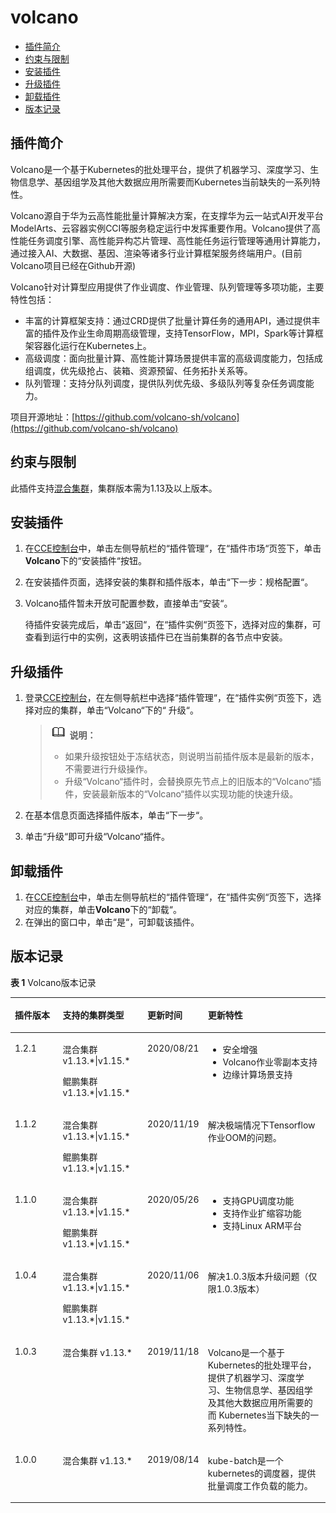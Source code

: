 # volcano<a name="cce_01_0193"></a>

-   [插件简介](#section173631312185614)
-   [约束与限制](#section11172124718374)
-   [安装插件](#section564214328158)
-   [升级插件](#section23441939916)
-   [卸载插件](#section1395073191112)
-   [版本记录](#section144262219109)

## 插件简介<a name="section173631312185614"></a>

Volcano是一个基于Kubernetes的批处理平台，提供了机器学习、深度学习、生物信息学、基因组学及其他大数据应用所需要而Kubernetes当前缺失的一系列特性。

Volcano源自于华为云高性能批量计算解决方案，在支撑华为云一站式AI开发平台ModelArts、云容器实例CCI等服务稳定运行中发挥重要作用。Volcano提供了高性能任务调度引擎、高性能异构芯片管理、高性能任务运行管理等通用计算能力，通过接入AI、大数据、基因、渲染等诸多行业计算框架服务终端用户。\(目前Volcano项目已经在Github开源\)

Volcano针对计算型应用提供了作业调度、作业管理、队列管理等多项功能，主要特性包括：

-   丰富的计算框架支持：通过CRD提供了批量计算任务的通用API，通过提供丰富的插件及作业生命周期高级管理，支持TensorFlow，MPI，Spark等计算框架容器化运行在Kubernetes上。
-   高级调度：面向批量计算、高性能计算场景提供丰富的高级调度能力，包括成组调度，优先级抢占、装箱、资源预留、任务拓扑关系等。
-   队列管理：支持分队列调度，提供队列优先级、多级队列等复杂任务调度能力。

项目开源地址：[https://github.com/volcano-sh/volcano](https://github.com/volcano-sh/volcano)

## 约束与限制<a name="section11172124718374"></a>

此插件支持[混合集群](购买混合集群.md)，集群版本需为1.13及以上版本。

## 安装插件<a name="section564214328158"></a>

1.  在[CCE控制台](https://console.huaweicloud.com/cce2.0/?utm_source=helpcenter)中，单击左侧导航栏的“插件管理“，在“插件市场“页签下，单击**Volcano**下的“安装插件“按钮。
2.  在安装插件页面，选择安装的集群和插件版本，单击“下一步：规格配置“。
3.  Volcano插件暂未开放可配置参数，直接单击“安装“。

    待插件安装完成后，单击“返回“，在“插件实例“页签下，选择对应的集群，可查看到运行中的实例，这表明该插件已在当前集群的各节点中安装。


## 升级插件<a name="section23441939916"></a>

1.  登录[CCE控制台](https://console.huaweicloud.com/cce2.0/?utm_source=helpcenter)，在左侧导航栏中选择“插件管理“，在“插件实例“页签下，选择对应的集群，单击“Volcano“下的“ 升级“。

    >![](public_sys-resources/icon-note.gif) **说明：** 
    >-   如果升级按钮处于冻结状态，则说明当前插件版本是最新的版本，不需要进行升级操作。
    >-   升级“Volcano“插件时，会替换原先节点上的旧版本的“Volcano“插件，安装最新版本的“Volcano“插件以实现功能的快速升级。

2.  在基本信息页面选择插件版本，单击“下一步“。
3.  单击“升级“即可升级“Volcano“插件。

## 卸载插件<a name="section1395073191112"></a>

1.  在[CCE控制台](https://console.huaweicloud.com/cce2.0/?utm_source=helpcenter)中，单击左侧导航栏的“插件管理“，在“插件实例“页签下，选择对应的集群，单击**Volcano**下的“卸载“。
2.  在弹出的窗口中，单击“是“，可卸载该插件。

## 版本记录<a name="section144262219109"></a>

**表 1**  Volcano版本记录

<a name="table178175952310"></a>
<table><thead align="left"><tr id="row278175916234"><th class="cellrowborder" valign="top" width="15.509999999999998%" id="mcps1.2.5.1.1"><p id="p37875972314"><a name="p37875972314"></a><a name="p37875972314"></a>插件版本</p>
</th>
<th class="cellrowborder" valign="top" width="27.05%" id="mcps1.2.5.1.2"><p id="p1178135932311"><a name="p1178135932311"></a><a name="p1178135932311"></a>支持的集群类型</p>
</th>
<th class="cellrowborder" valign="top" width="17.44%" id="mcps1.2.5.1.3"><p id="p178185952316"><a name="p178185952316"></a><a name="p178185952316"></a>更新时间</p>
</th>
<th class="cellrowborder" valign="top" width="40%" id="mcps1.2.5.1.4"><p id="p2078175942320"><a name="p2078175942320"></a><a name="p2078175942320"></a>更新特性</p>
</th>
</tr>
</thead>
<tbody><tr id="row152684214528"><td class="cellrowborder" valign="top" width="15.509999999999998%" headers="mcps1.2.5.1.1 "><p id="p18148922182411"><a name="p18148922182411"></a><a name="p18148922182411"></a>1.2.1</p>
</td>
<td class="cellrowborder" valign="top" width="27.05%" headers="mcps1.2.5.1.2 "><p id="p7148192212249"><a name="p7148192212249"></a><a name="p7148192212249"></a>混合集群 v1.13.*|v1.15.*</p>
<p id="p814816222241"><a name="p814816222241"></a><a name="p814816222241"></a>鲲鹏集群 v1.13.*|v1.15.*</p>
</td>
<td class="cellrowborder" valign="top" width="17.44%" headers="mcps1.2.5.1.3 "><p id="p1714812252412"><a name="p1714812252412"></a><a name="p1714812252412"></a>2020/08/21</p>
</td>
<td class="cellrowborder" valign="top" width="40%" headers="mcps1.2.5.1.4 "><a name="ul2148222122412"></a><a name="ul2148222122412"></a><ul id="ul2148222122412"><li>安全增强</li><li>Volcano作业零副本支持</li><li>边缘计算场景支持</li></ul>
</td>
</tr>
<tr id="row7335155311559"><td class="cellrowborder" valign="top" width="15.509999999999998%" headers="mcps1.2.5.1.1 "><p id="p101481422112413"><a name="p101481422112413"></a><a name="p101481422112413"></a>1.1.2</p>
</td>
<td class="cellrowborder" valign="top" width="27.05%" headers="mcps1.2.5.1.2 "><p id="p1618414467244"><a name="p1618414467244"></a><a name="p1618414467244"></a>混合集群 v1.13.*|v1.15.*</p>
<p id="p4184046162417"><a name="p4184046162417"></a><a name="p4184046162417"></a>鲲鹏集群 v1.13.*|v1.15.*</p>
</td>
<td class="cellrowborder" valign="top" width="17.44%" headers="mcps1.2.5.1.3 "><p id="p1148192212417"><a name="p1148192212417"></a><a name="p1148192212417"></a>2020/11/19</p>
</td>
<td class="cellrowborder" valign="top" width="40%" headers="mcps1.2.5.1.4 "><p id="p111080280253"><a name="p111080280253"></a><a name="p111080280253"></a>解决极端情况下Tensorflow作业OOM的问题。</p>
</td>
</tr>
<tr id="row17524111141813"><td class="cellrowborder" valign="top" width="15.509999999999998%" headers="mcps1.2.5.1.1 "><p id="p141481622122418"><a name="p141481622122418"></a><a name="p141481622122418"></a>1.1.0</p>
</td>
<td class="cellrowborder" valign="top" width="27.05%" headers="mcps1.2.5.1.2 "><p id="p16869134972410"><a name="p16869134972410"></a><a name="p16869134972410"></a>混合集群 v1.13.*|v1.15.*</p>
<p id="p3869174918241"><a name="p3869174918241"></a><a name="p3869174918241"></a>鲲鹏集群 v1.13.*|v1.15.*</p>
</td>
<td class="cellrowborder" valign="top" width="17.44%" headers="mcps1.2.5.1.3 "><p id="p1714862222410"><a name="p1714862222410"></a><a name="p1714862222410"></a>2020/05/26</p>
</td>
<td class="cellrowborder" valign="top" width="40%" headers="mcps1.2.5.1.4 "><a name="ul1314882292413"></a><a name="ul1314882292413"></a><ul id="ul1314882292413"><li>支持GPU调度功能</li><li>支持作业扩缩容功能</li><li>支持Linux ARM平台</li></ul>
</td>
</tr>
<tr id="row20524711182"><td class="cellrowborder" valign="top" width="15.509999999999998%" headers="mcps1.2.5.1.1 "><p id="p114852292412"><a name="p114852292412"></a><a name="p114852292412"></a>1.0.4</p>
</td>
<td class="cellrowborder" valign="top" width="27.05%" headers="mcps1.2.5.1.2 "><p id="p5258205319247"><a name="p5258205319247"></a><a name="p5258205319247"></a>混合集群 v1.13.*|v1.15.*</p>
<p id="p1125875315245"><a name="p1125875315245"></a><a name="p1125875315245"></a>鲲鹏集群 v1.13.*|v1.15.*</p>
</td>
<td class="cellrowborder" valign="top" width="17.44%" headers="mcps1.2.5.1.3 "><p id="p1214822214240"><a name="p1214822214240"></a><a name="p1214822214240"></a>2020/11/06</p>
</td>
<td class="cellrowborder" valign="top" width="40%" headers="mcps1.2.5.1.4 "><p id="p571717302251"><a name="p571717302251"></a><a name="p571717302251"></a>解决1.0.3版本升级问题（仅限1.0.3版本）</p>
</td>
</tr>
<tr id="row12172151072417"><td class="cellrowborder" valign="top" width="15.509999999999998%" headers="mcps1.2.5.1.1 "><p id="p18148222162417"><a name="p18148222162417"></a><a name="p18148222162417"></a>1.0.3</p>
</td>
<td class="cellrowborder" valign="top" width="27.05%" headers="mcps1.2.5.1.2 "><p id="p5148422172411"><a name="p5148422172411"></a><a name="p5148422172411"></a>混合集群 v1.13.*</p>
</td>
<td class="cellrowborder" valign="top" width="17.44%" headers="mcps1.2.5.1.3 "><p id="p1714832262416"><a name="p1714832262416"></a><a name="p1714832262416"></a>2019/11/18</p>
</td>
<td class="cellrowborder" valign="top" width="40%" headers="mcps1.2.5.1.4 "><p id="p4438634172519"><a name="p4438634172519"></a><a name="p4438634172519"></a>Volcano是一个基于Kubernetes的批处理平台，提供了机器学习、深度学习、生物信息学、基因组学及其他大数据应用所需要的而 Kubernetes当下缺失的一系列特性。</p>
</td>
</tr>
<tr id="row9487166161815"><td class="cellrowborder" valign="top" width="15.509999999999998%" headers="mcps1.2.5.1.1 "><p id="p1514852242414"><a name="p1514852242414"></a><a name="p1514852242414"></a>1.0.0</p>
</td>
<td class="cellrowborder" valign="top" width="27.05%" headers="mcps1.2.5.1.2 "><p id="p161485229244"><a name="p161485229244"></a><a name="p161485229244"></a>混合集群 v1.13.*</p>
</td>
<td class="cellrowborder" valign="top" width="17.44%" headers="mcps1.2.5.1.3 "><p id="p1414910221241"><a name="p1414910221241"></a><a name="p1414910221241"></a>2019/08/14</p>
</td>
<td class="cellrowborder" valign="top" width="40%" headers="mcps1.2.5.1.4 "><p id="p104632034132520"><a name="p104632034132520"></a><a name="p104632034132520"></a>kube-batch是一个kubernetes的调度器，提供批量调度工作负载的能力。</p>
</td>
</tr>
</tbody>
</table>

